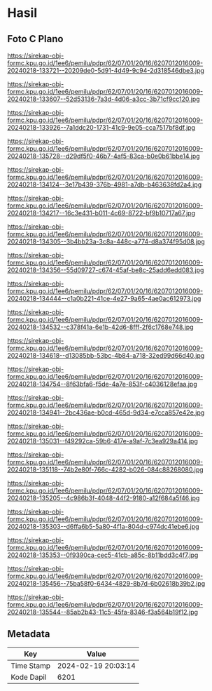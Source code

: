 # Hasil

## Foto C Plano

https://sirekap-obj-formc.kpu.go.id/1ee6/pemilu/pdpr/62/07/01/20/16/6207012016009-20240218-133721--20209de0-5d91-4d49-9c94-2d318546dbe3.jpg

https://sirekap-obj-formc.kpu.go.id/1ee6/pemilu/pdpr/62/07/01/20/16/6207012016009-20240218-133607--52d53136-7a3d-4d06-a3cc-3b71cf9cc120.jpg

https://sirekap-obj-formc.kpu.go.id/1ee6/pemilu/pdpr/62/07/01/20/16/6207012016009-20240218-133926--7a1ddc20-1731-41c9-9e05-cca7517bf8df.jpg

https://sirekap-obj-formc.kpu.go.id/1ee6/pemilu/pdpr/62/07/01/20/16/6207012016009-20240218-135728--d29df5f0-46b7-4af5-83ca-b0e0b61bbe14.jpg

https://sirekap-obj-formc.kpu.go.id/1ee6/pemilu/pdpr/62/07/01/20/16/6207012016009-20240218-134124--3e17b439-376b-4981-a7db-b463638fd2a4.jpg

https://sirekap-obj-formc.kpu.go.id/1ee6/pemilu/pdpr/62/07/01/20/16/6207012016009-20240218-134217--16c3e431-b011-4c69-8722-bf9b10717a67.jpg

https://sirekap-obj-formc.kpu.go.id/1ee6/pemilu/pdpr/62/07/01/20/16/6207012016009-20240218-134305--3b4bb23a-3c8a-448c-a774-d8a374f95d08.jpg

https://sirekap-obj-formc.kpu.go.id/1ee6/pemilu/pdpr/62/07/01/20/16/6207012016009-20240218-134356--55d09727-c674-45af-be8c-25add6edd083.jpg

https://sirekap-obj-formc.kpu.go.id/1ee6/pemilu/pdpr/62/07/01/20/16/6207012016009-20240218-134444--c1a0b221-41ce-4e27-9a65-4ae0ac612973.jpg

https://sirekap-obj-formc.kpu.go.id/1ee6/pemilu/pdpr/62/07/01/20/16/6207012016009-20240218-134532--c378f41a-6e1b-42d6-8fff-2f6c1768e748.jpg

https://sirekap-obj-formc.kpu.go.id/1ee6/pemilu/pdpr/62/07/01/20/16/6207012016009-20240218-134618--d13085bb-53bc-4b84-a718-32ed99d66d40.jpg

https://sirekap-obj-formc.kpu.go.id/1ee6/pemilu/pdpr/62/07/01/20/16/6207012016009-20240218-134754--8f63bfa6-f5de-4a7e-853f-c4036128efaa.jpg

https://sirekap-obj-formc.kpu.go.id/1ee6/pemilu/pdpr/62/07/01/20/16/6207012016009-20240218-134941--2bc436ae-b0cd-465d-9d34-e7cca857e42e.jpg

https://sirekap-obj-formc.kpu.go.id/1ee6/pemilu/pdpr/62/07/01/20/16/6207012016009-20240218-135031--f49292ca-59b6-417e-a9af-7c3ea929a414.jpg

https://sirekap-obj-formc.kpu.go.id/1ee6/pemilu/pdpr/62/07/01/20/16/6207012016009-20240218-135118--74b2e80f-766c-4282-b026-084c88268080.jpg

https://sirekap-obj-formc.kpu.go.id/1ee6/pemilu/pdpr/62/07/01/20/16/6207012016009-20240218-135205--4c986b3f-4048-44f2-9180-a12f684a5f46.jpg

https://sirekap-obj-formc.kpu.go.id/1ee6/pemilu/pdpr/62/07/01/20/16/6207012016009-20240218-135303--d6ffa6b5-5a80-4f1a-804d-c974dc41ebe6.jpg

https://sirekap-obj-formc.kpu.go.id/1ee6/pemilu/pdpr/62/07/01/20/16/6207012016009-20240218-135353--0f9390ca-cec5-41cb-a85c-8b11bdd3c4f7.jpg

https://sirekap-obj-formc.kpu.go.id/1ee6/pemilu/pdpr/62/07/01/20/16/6207012016009-20240218-135456--75ba58f0-6434-4829-8b7d-6b02618b39b2.jpg

https://sirekap-obj-formc.kpu.go.id/1ee6/pemilu/pdpr/62/07/01/20/16/6207012016009-20240218-135544--85ab2b43-11c5-45fa-8346-f3a564b19f12.jpg


## Metadata

| Key        | Value               |
| ---------- | ------------------- |
| Time Stamp | 2024-02-19 20:03:14 |
| Kode Dapil | 6201                |




